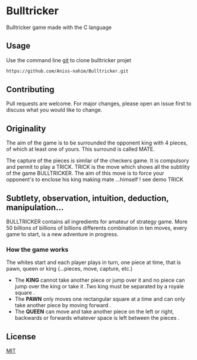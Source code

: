 # Bulltricker

Bulltricker game made with the C language

## Usage

Use the command line [git](https://git-scm.com/) to clone bulltricker projet 
```bash
https://github.com/Aniss-nahim/Bulltricker.git
```

## Contributing
Pull requests are welcome. For major changes, please open an issue first to discuss what you would like to change.

 	

## Originality
The aim of the game is to be surrounded the opponent king with 4 pieces, of which at least one of yours. This surround is called MATE.

The capture of the pieces is similar of the checkers game.
It is compulsory and permit to play a TRICK.
TRICK is the move which shows all the subtility of the game BULLTRICKER. The aim of this move is to force your opponent's to enclose his king making mate ...himself ! see demo TRICK
 
## Subtlety, observation, intuition, deduction, manipulation...
BULLTRICKER contains all ingredients for amateur of strategy game.
More 50 billions of billions of billions differents combination in ten moves, every game to start, is a new adventure in progress.

### How the game works
The  whites start and each player plays in turn, one piece at time, that is pawn, queen or king (...pieces, move, capture, etc.)

*  The **KING** cannot take another piece or jump over it and no piece can jump over the king or take it .Two king must be separated by a royale square .
*  The **PAWN** only moves one rectangular square at a time and can only take another piece by moving forward .
* The **QUEEN** can move and take another piece on the left or right, backwards or forwards whatever space is left between the pieces .

## License
[MIT](https://choosealicense.com/licenses/mit/)
